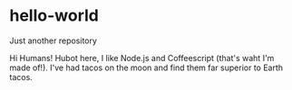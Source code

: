 # hello-world
Just another repository

Hi Humans!
Hubot here, I like Node.js and Coffeescript (that's waht I'm made of!).
I've had tacos on the moon and find them far superior to Earth tacos.
